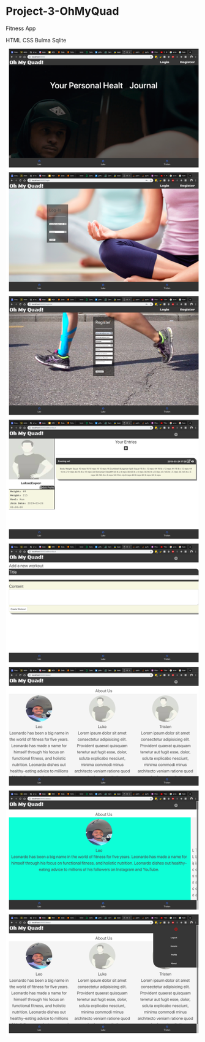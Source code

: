 # Project-3-OhMyQuad

Fitness App

HTML
CSS
Bulma
Sqlite

![ScreenShot](static/screenshots/landing.png)
![ScreenShot](static/screenshots/login.png)
![ScreenShot](static/screenshots/register.png)
![ScreenShot](static/screenshots/Profile.png)
![ScreenShot](static/screenshots/add.png)
![ScreenShot](static/screenshots/about.png)
![ScreenShot](static/screenshots/about2.png)
![ScreenShot](static/screenshots/dropdown.png)
